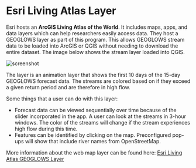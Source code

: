 # Esri Living Atlas Layer

Esri hosts an **ArcGIS Living Atlas of the World**. It includes maps, apps, and data layers which can help researchers easily access data. They host a
GEOGLOWS layer as part of this program. This allows GEOGLOWS stream data to be loaded into ArcGIS or QGIS without needing to download the entire
dataset. The image below shows the stream layer loaded into QGIS.

![screenshot](../../static/images/imagen.png)

The layer is an animation layer that shows the first 10 days of the 15-day GEOGLOWS forecast data. The streams are colored based on if they exceed a
given return period and are therefore in high flow.

Some things that a user can do with this layer:

- Forecast data can be viewed sequentially over time because of the slider incorporated in the app. A user can look at the streams in 3-hour windows.
  The color of the streams will change if the stream experiences high flow during this time.
- Features can be identified by clicking on the map. Preconfigured pop-ups will show that include river names from OpenStreetMap.

More information about the web map layer can be found
here: [Esri Living Atlas GEOGLOWS Layer](https://www.arcgis.com/home/item.html?id=8f0573e0c0b9491dbeafde9c72ccf02b)
